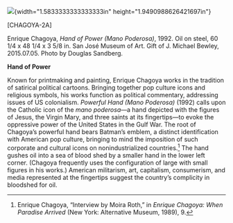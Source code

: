 ![](media/image1.png){width="1.5833333333333333in" height="1.9490988626421697in"}

\[CHAGOYA-2A\]

Enrique Chagoya, *Hand of Power (Mano Poderosa)*, 1992. Oil on steel, 60 1/4 x 48 1/4 x 3 5/8 in. San José Museum of Art. Gift of J. Michael Bewley, 2015.07.05. Photo by Douglas Sandberg.

**Hand of Power**

Known for printmaking and painting, Enrique Chagoya works in the tradition of satirical political cartoons. Bringing together pop culture icons and religious symbols, his works function as political commentary, addressing issues of US colonialism. *Powerful Hand (Mano Poderosa)* (1992) calls upon the Catholic icon of the *mano poderosa*—a hand depicted with the figures of Jesus, the Virgin Mary, and three saints at its fingertips—to evoke the oppressive power of the United States in the Gulf War. The root of Chagoya’s powerful hand bears Batman’s emblem, a distinct identification with American pop culture, bringing to mind the imposition of such corporate and cultural icons on nonindustrialized countries.[^1] The hand gushes oil into a sea of blood shed by a smaller hand in the lower left corner. (Chagoya frequently uses the configuration of large with small figures in his works.) American militarism, art, capitalism, consumerism, and media represented at the fingertips suggest the country’s complicity in bloodshed for oil.

[^1]: Enrique Chagoya, “Interview by Moira Roth,” in *Enrique Chagoya: When Paradise Arrived* (New York: Alternative Museum, 1989), 9.
